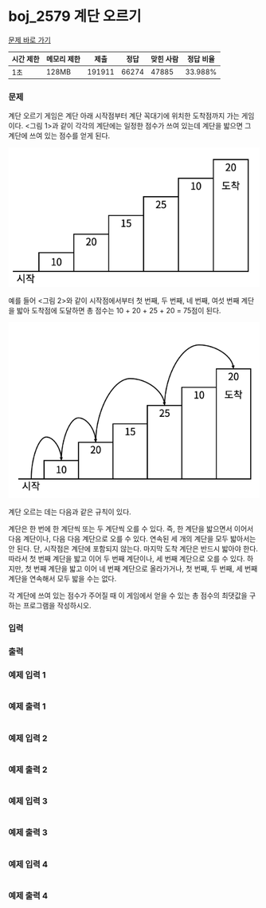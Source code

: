 # boj_2579 계단 오르기
<a href = "https://www.acmicpc.net/problem/2579"> 문제 바로 가기 </a>

|**시간 제한**|**메모리 제한**|**제출**|**정답**|**맞힌 사람**|**정답 비율**|
|-----------|-------------|------|------|----------|----------|
|  1초      |  128MB      | 191911 | 66274 |   47885   | 33.988%  |

### 문제
계단 오르기 게임은 계단 아래 시작점부터 계단 꼭대기에 위치한 도착점까지 가는 게임이다. <그림 1>과 같이 각각의 계단에는 일정한 점수가 쓰여 있는데 계단을 밟으면 그 계단에 쓰여 있는 점수를 얻게 된다.

![Alt text](image/1.png)

예를 들어 <그림 2>와 같이 시작점에서부터 첫 번째, 두 번째, 네 번째, 여섯 번째 계단을 밟아 도착점에 도달하면 총 점수는 10 + 20 + 25 + 20 = 75점이 된다.



![Alt text](image/2.png)

계단 오르는 데는 다음과 같은 규칙이 있다.

계단은 한 번에 한 계단씩 또는 두 계단씩 오를 수 있다. 즉, 한 계단을 밟으면서 이어서 다음 계단이나, 다음 다음 계단으로 오를 수 있다.
연속된 세 개의 계단을 모두 밟아서는 안 된다. 단, 시작점은 계단에 포함되지 않는다.
마지막 도착 계단은 반드시 밟아야 한다.
따라서 첫 번째 계단을 밟고 이어 두 번째 계단이나, 세 번째 계단으로 오를 수 있다. 하지만, 첫 번째 계단을 밟고 이어 네 번째 계단으로 올라가거나, 첫 번째, 두 번째, 세 번째 계단을 연속해서 모두 밟을 수는 없다.

각 계단에 쓰여 있는 점수가 주어질 때 이 게임에서 얻을 수 있는 총 점수의 최댓값을 구하는 프로그램을 작성하시오.
### 입력

### 출력

### 예제 입력 1
```
```

### 예제 출력 1
```
```

### 예제 입력 2
```
```

### 예제 출력 2
```
```

### 예제 입력 3
```
```

### 예제 출력 3
```
```

### 예제 입력 4
```
```

### 예제 출력 4
```
```